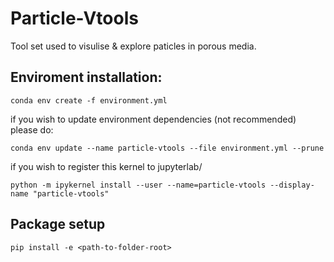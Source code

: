 # Particle-Vtools

Tool set used to visulise & explore paticles in porous media.



## Enviroment installation:

```shell
conda env create -f environment.yml
```

if you wish to update environment dependencies (not recommended) please do:

```
conda env update --name particle-vtools --file environment.yml --prune
```

if you wish to register this kernel to jupyterlab/
```shell
python -m ipykernel install --user --name=particle-vtools --display-name "particle-vtools"
```


## Package setup

```
pip install -e <path-to-folder-root>
```